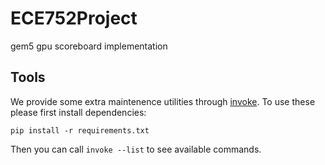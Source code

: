 # ECE752Project
gem5 gpu scoreboard implementation

## Tools

We provide some extra maintenence utilities through [invoke](http://www.pyinvoke.org/). To use these please first install dependencies:

```
pip install -r requirements.txt
```

Then you can call `invoke --list` to see available commands.
